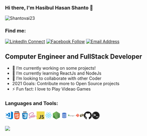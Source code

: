### Hi there, I'm Hasibul Hasan Shanto 👋
<p align="left"> <img src="https://komarev.com/ghpvc/?username=Shantovai23&label=Views&color=blue&style=plastic" alt="Shantovai23" /> </p>

### Find  me:
[![LinkedIn Connect](https://img.shields.io/badge/%20-HasibulHasanShanto-black?color=2b2b2b&labelColor=0e76a8&logo=linkedin&logoColor=ffffff)](https://www.linkedin.com/in/hasibul-hasan-shanto-b19b41207/)
[![Facebook Follow](https://img.shields.io/badge/%20-HasibulHasanShanto-black?color=2b2b2b&labelColor=1976d2&logo=facebook&logoColor=ffffff)](https://www.facebook.com/hasibulhasan.shanto.5494/)
[![Email Address](https://img.shields.io/badge/%20-hasibulhasan23sept@gmail.com-black?color=2b2b2b&labelColor=D44638&logo=gmail&logoColor=fff)](mailto:hasibulhasan23sept@gmail.com)

## Computer Engineer and FullStack Developer

- 🔭 I’m currently working on some projects!
- 🌱 I’m currently learning ReactJs and NodeJs
- 👯 I’m looking to collaborate with other Coder
- 2021 Goals: Contribute more to Open Source projects
- ⚡ Fun fact: I love to Play Videao Games

### Languages and Tools:

<img align="left" alt="Visual Studio Code" width="26px" src="https://raw.githubusercontent.com/github/explore/80688e429a7d4ef2fca1e82350fe8e3517d3494d/topics/visual-studio-code/visual-studio-code.png" />
<img align="left" alt="HTML5" width="26px" src="https://raw.githubusercontent.com/github/explore/80688e429a7d4ef2fca1e82350fe8e3517d3494d/topics/html/html.png"/>
<img align="left" alt="CSS3" width="26px" src="https://raw.githubusercontent.com/github/explore/80688e429a7d4ef2fca1e82350fe8e3517d3494d/topics/css/css.png"/>
<img align="left" alt="Sass" width="26px" src="https://raw.githubusercontent.com/github/explore/80688e429a7d4ef2fca1e82350fe8e3517d3494d/topics/sass/sass.png"/>
<img align="left" alt="JavaScript" width="26px" src="https://raw.githubusercontent.com/github/explore/80688e429a7d4ef2fca1e82350fe8e3517d3494d/topics/javascript/javascript.png"/>
<img align="left" alt="React" width="26px" src="https://raw.githubusercontent.com/github/explore/80688e429a7d4ef2fca1e82350fe8e3517d3494d/topics/react/react.png"/>
<img align="left" alt="Node.js" width="26px" src="https://raw.githubusercontent.com/github/explore/80688e429a7d4ef2fca1e82350fe8e3517d3494d/topics/nodejs/nodejs.png"/>
<img align="left" alt="SQL" width="26px" src="https://raw.githubusercontent.com/github/explore/80688e429a7d4ef2fca1e82350fe8e3517d3494d/topics/sql/sql.png"/>
<img align="left" alt="MongoDB" width="26px" src="https://raw.githubusercontent.com/github/explore/80688e429a7d4ef2fca1e82350fe8e3517d3494d/topics/mongodb/mongodb.png"/>
<img align="left" alt="Git" width="26px" src="https://raw.githubusercontent.com/github/explore/80688e429a7d4ef2fca1e82350fe8e3517d3494d/topics/git/git.png"/>
<img align="left" alt="GitHub" width="26px" src="https://raw.githubusercontent.com/github/explore/78df643247d429f6cc873026c0622819ad797942/topics/github/github.png"/>
<img align="left" alt="Terminal" width="26px" src="https://raw.githubusercontent.com/github/explore/80688e429a7d4ef2fca1e82350fe8e3517d3494d/topics/terminal/terminal.png"/>

<br />
<br />

[facebook]: https://www.facebook.com/hasibulhasan.shanto.5494

[<img align="left" width="450" src="https://github-readme-stats.vercel.app/api?username=Shantovai23&count_private=true&show_icons=true&title_color=e2e9ec&icon_color=38a0ff&text_color=91c752&bg_color=1f2430"/>](https://github.com/Shantovai23/)

